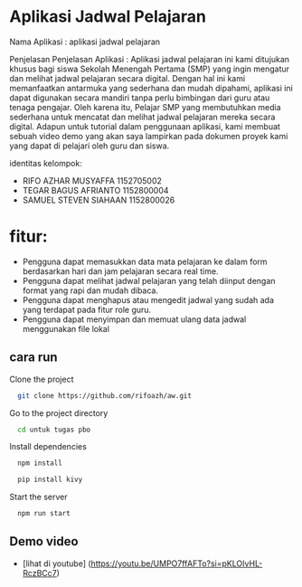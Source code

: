 
# Aplikasi Jadwal Pelajaran

Nama Aplikasi : aplikasi jadwal pelajaran 

Penjelasan
Penjelasan Aplikasi : Aplikasi jadwal pelajaran ini kami ditujukan khusus bagi siswa Sekolah Menengah Pertama (SMP) yang ingin mengatur dan melihat jadwal pelajaran secara digital. Dengan hal ini kami memanfaatkan antarmuka yang sederhana dan mudah dipahami, aplikasi ini dapat digunakan secara mandiri tanpa perlu bimbingan dari guru atau tenaga pengajar. Oleh karena itu, Pelajar SMP yang membutuhkan media sederhana untuk mencatat dan melihat jadwal pelajaran mereka secara digital. Adapun untuk tutorial dalam penggunaan aplikasi, kami membuat sebuah video demo yang akan saya lampirkan pada dokumen proyek kami yang dapat di pelajari oleh guru dan siswa. 

identitas kelompok: 
- RIFO AZHAR MUSYAFFA	    1152705002 
- TEGAR BAGUS AFRIANTO	    1152800004 
- SAMUEL STEVEN SIAHAAN	1152800026 

# fitur:
- Pengguna dapat memasukkan data mata pelajaran ke dalam form berdasarkan hari dan jam pelajaran secara real time.
- Pengguna dapat melihat jadwal pelajaran yang telah diinput dengan format yang rapi dan mudah dibaca.
- Pengguna dapat menghapus atau mengedit jadwal yang sudah ada yang terdapat pada fitur role guru. 
- Pengguna dapat menyimpan dan memuat ulang data jadwal menggunakan file lokal
## cara run

Clone the project

```bash
  git clone https://github.com/rifoazh/aw.git
```

Go to the project directory

```bash
  cd untuk tugas pbo
```

Install dependencies

```bash
  npm install
```
```bash
  pip install kivy
```
Start the server

```bash
  npm run start
```


## Demo video

- [lihat di youtube] (https://youtu.be/UMPO7ffAFTo?si=pKLOIvHL-RczBCc7) 

